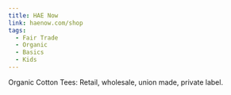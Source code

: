 ```yaml
---
title: HAE Now
link: haenow.com/shop
tags:
  - Fair Trade
  - Organic
  - Basics
  - Kids
---
```

Organic Cotton Tees: Retail, wholesale, union made, private label.